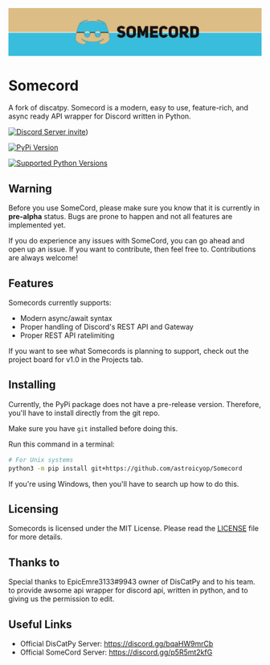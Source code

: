 ![Banner for SomeCord](./assets/banner.png)

# Somecord

A fork of discatpy. Somecord is a modern, easy to use, feature-rich, and async ready API wrapper for Discord written in Python.

[![Discord Server invite](https://img.shields.io/discord/1008097549934145549?label=discord&style=for-the-badge&logo=discord&color=5865F2&logoColor=white)](https://discord.gg/p5R5mt2kfG))

[![PyPi Version](https://img.shields.io/pypi/v/somecord.svg?style=for-the-badge&logo=pypi)](https://pypi.org/project/somecord/)

[![Supported Python Versions](https://img.shields.io/pypi/pyversions/somecord?style=for-the-badge)](https://pypi.org/project/somecord/)

## Warning

Before you use SomeCord, please make sure you know that it is currently in **pre-alpha** status. Bugs are prone to happen and not all features are implemented yet.

If you do experience any issues with SomeCord, you can go ahead and open up an issue. If you want to contribute, then feel free to. Contributions are always welcome!

## Features

Somecords currently supports:

- Modern async/await syntax
- Proper handling of Discord's REST API and Gateway
- Proper REST API ratelimiting

If you want to see what Somecords is planning to support, check out the project board for v1.0 in the Projects tab.

## Installing

Currently, the PyPi package does not have a pre-release version. Therefore, you'll have to install directly from the git repo.

Make sure you have `git` installed before doing this.

Run this command in a terminal:

```bash
# For Unix systems
python3 -m pip install git+https://github.com/astroicyop/Somecord
```

If you're using Windows, then you'll have to search up how to do this.

## Licensing

Somecords is licensed under the MIT License. Please read the [LICENSE](./LICENSE) file for more details.

## Thanks to
Special thanks to EpicEmre3133#9943 owner of DisCatPy and to his team. to provide awsome api wrapper for discord api, written in python, and to giving us the permission to edit.


Useful Links
------------

- Official DisCatPy Server: https://discord.gg/bqaHW9mrCb 
- Official SomeCord Server: https://discord.gg/p5R5mt2kfG
  